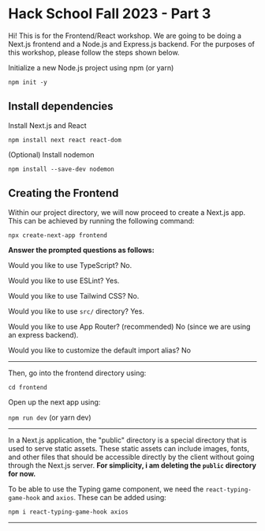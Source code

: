 # Hack School Fall 2023 - Part 3 
Hi! This is for the Frontend/React workshop. We are going to be doing a Next.js frontend and a 
Node.js and Express.js backend. For the purposes of this workshop, please follow the steps shown below.

Initialize  a new Node.js project using npm (or yarn)

 ``` npm init -y ```

## Install dependencies 
Install Next.js and React 

```npm install next react react-dom ```

<!-- Install Express.js 

```npm install express```
  -->
(Optional) Install nodemon 

```npm install --save-dev nodemon```

## Creating the Frontend 

Within our project directory, we will now proceed to create a Next.js app. This can be achieved by running the following command:

```npx create-next-app frontend ```

**Answer the prompted questions as follows:**

Would you like to use TypeScript? No. 

Would you like to use ESLint? Yes.

Would you like to use Tailwind CSS? No.

Would you like to use `src/` directory? Yes. 

Would you like to use App Router? (recommended) No (since we are using an express backend). 

Would you like to customize the default import alias?  No 

---

Then, go into the frontend directory using:

```cd frontend```

Open up the next app using:

```npm run dev``` (or yarn dev)

---
In a Next.js application, the "public" directory is a special directory that is used to serve static assets. These static assets can include images, fonts, and other files that should be accessible directly by the client without going through the Next.js server.
**For simplicity, i am deleting the `public` directory for now.** 

To be able to use the Typing game component, we need the `react-typing-game-hook` and `axios`. These can be added using:

```npm i react-typing-game-hook axios```

----